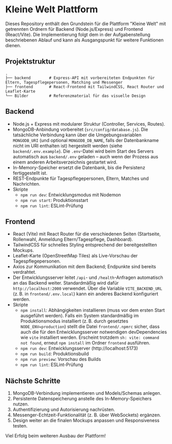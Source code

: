 # Kleine Welt Plattform

Dieses Repository enthält den Grundstein für die Plattform "Kleine Welt" mit getrennten Ordnern für Backend (Node.js/Express) und Frontend (React/Vite). Die Implementierung folgt dem in der Aufgabenstellung beschriebenen Ablauf und kann als Ausgangspunkt für weitere Funktionen dienen.

## Projektstruktur

```
.
├── backend        # Express-API mit vorbereiteten Endpunkten für Eltern, Tagespflegepersonen, Matching und Messenger
├── frontend       # React-Frontend mit TailwindCSS, React Router und Leaflet-Karte
└── Bilder         # Referenzmaterial für das visuelle Design
```

## Backend

- Node.js + Express mit modularer Struktur (Controller, Services, Routes).
- MongoDB-Anbindung vorbereitet (`src/config/database.js`). Die tatsächliche Verbindung kann über die Umgebungsvariablen `MONGODB_URI` (und optional `MONGODB_DB_NAME`, falls der Datenbankname nicht im URI enthalten ist) hergestellt werden (siehe `backend/.env.example`). Die `.env`-Datei wird beim Start des Servers automatisch aus `backend/.env` geladen – auch wenn der Prozess aus einem anderen Arbeitsverzeichnis gestartet wird.
- In-Memory-Speicher ersetzt die Datenbank, bis die Persistenz fertiggestellt ist.
- REST-Endpunkte für Tagespflegepersonen, Eltern, Matches und Nachrichten.
- Skripte
  - `npm run dev`: Entwicklungsmodus mit Nodemon
  - `npm run start`: Produktionsstart
  - `npm run lint`: ESLint-Prüfung

## Frontend

- React (Vite) mit React Router für die verschiedenen Seiten (Startseite, Rollenwahl, Anmeldung Eltern/Tagespflege, Dashboard).
- TailwindCSS für schnelles Styling entsprechend der bereitgestellten Mockups.
- Leaflet-Karte (OpenStreetMap Tiles) als Live-Vorschau der Tagespflegepersonen.
- Axios zur Kommunikation mit dem Backend; Endpunkte sind bereits verdrahtet.
- Der Entwicklungsserver leitet `/api`- und `/health`-Anfragen automatisch an das Backend weiter. Standardmäßig wird dafür `http://localhost:2000`
  verwendet. Über die Variable `VITE_BACKEND_URL` (z. B. in `frontend/.env.local`) kann ein anderes Backend konfiguriert werden.
- Skripte
  - `npm install`: Abhängigkeiten installieren (muss vor dem ersten Start ausgeführt werden). Falls ein System standardmäßig im Produktionsmodus installiert (z. B. durch gesetztes `NODE_ENV=production`) stellt die Datei `frontend/.npmrc` sicher, dass auch die für den Entwicklungsserver notwendigen devDependencies wie `vite` installiert werden. Erscheint trotzdem `sh: vite: command not found`, erneut `npm install` im Ordner `frontend` ausführen.
  - `npm run dev`: Entwicklungsserver (http://localhost:5173)
  - `npm run build`: Produktionsbuild
  - `npm run preview`: Vorschau des Builds
  - `npm run lint`: ESLint-Prüfung

## Nächste Schritte

1. MongoDB-Verbindung implementieren und Models/Schemas anlegen.
2. Persistente Datenspeicherung anstelle des In-Memory-Speichers nutzen.
3. Authentifizierung und Autorisierung nachrüsten.
4. Messenger-Echtzeit-Funktionalität (z. B. über WebSockets) ergänzen.
5. Design weiter an die finalen Mockups anpassen und Responsiveness testen.

Viel Erfolg beim weiteren Ausbau der Plattform!
